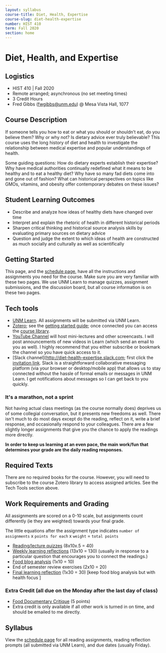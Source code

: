 ```yaml
---
layout: syllabus
course-title: Diet, Health, Expertise
course-slug: diet-health-expertise
number: HIST 410
term: Fall 2020
section: home
---
```


# Diet, Health, and Expertise

## Logistics
- HIST 410 | Fall 2020
- Remote arranged; asynchronous (no set meeting times)
- 3 Credit Hours
- Fred Gibbs \([fwgibbs@unm.edu](mailto:fwgibbs@unm.edu)\) @ Mesa Vista Hall, 1077


## Course Description
If someone tells you how to eat or what you should or shouldn’t eat, do you believe them? Why or why not? Is dietary advice ever truly believable? This course uses the long history of diet and health to investigate the relationship between medical expertise and popular understandings of health.

Some guiding questions: How do dietary experts establish their expertise? Why have medical authorities continually redefined what it means to be healthy and to eat a healthy diet? Why have so many fad diets come into and gone out of fashion?  What can historical perspectives on topics like GMOs, vitamins, and obesity offer contemporary debates on these issues?


## Student Learning Outcomes
* Describe and analyze how ideas of healthy diets have changed over time
* Interpret and explain the rhetoric of health in different historical periods
* Sharpen critical thinking and historical source analysis skills by evaluating primary sources on dietary advice
* Question and judge the extent to which ideas of health are constructed as much socially and culturally as well as scientifically


## Getting Started
This page, and the [schedule page](schedule), have all the instructions and assignments you need for the course. Make sure you are very familiar with these two pages. We use UNM Learn to manage quizzes, assignment submissions, and the discussion board, but all course information is on these two pages.

## Tech tools
- [UNM Learn](http://learn.unm.edu). All assignments will be submitted via UNM Learn.
- [Zotero](http://zotero.org); see the [getting started guide](http://fredgibbs.net/courses/etc/zotero); once connected you can access the [course library](https://www.zotero.org/groups/2499167/american-food-unm/library).
- [YouTube Channel](https://www.youtube.com/channel/UCt6_7arYzi4TcIIwo7TLURw) will host mini-lectures and other screencasts. I will post announcements of new videos in Learn (which send an email to you as well). I highly recommend that you either subscribe or bookmark the channel so you have quick access to it.
- [Slack channel](http://diet-health-expertise.slack.com; first click the [invitation link](https://join.slack.com/t/diet-health-expertise/shared_invite/zt-fr3dhvtx-a3KB6TvgydhGhf9p6yYlxQ). Slack is a straightforward collaborative messaging platform (via your browser or desktop/mobile app) that allows us to stay connected without the hassle of formal emails or messages in UNM Learn. I get notifications about messages so I can get back to you quickly.


### It's a marathon, not a sprint
Not having actual class meetings (as the course normally does) deprives us of some collegial conversation, but it presents new freedoms as well. There isn't much to do most days except do the reading, reflect on it, write a brief response, and occasionally respond to your colleagues. There are a few slightly longer assignments that give you the chance to apply the readings more directly.

**In order to keep us learning at an even pace, the main work/fun that determines your grade are the daily reading responses.**


## Required Texts
There are no required books for the course. However, you will need to subscribe to the course Zotero library to access assigned articles. See the Tech Tools section above.



## Work Requirements and Grading
All assignments are scored on a 0-10 scale, but assignments count differently (ie they are weighted) towards your final grade.

The little equations after the assignment type indicates `number of assignments` x `points for each` x `weight` = `total points`
- [Reading/lecture quizzes](reading-responses) (8x10x.5 = 40)
- [Weekly learning reflections](learning-reflections) (13x10 = 130) (usually in response to a particular question that encourages you to connect the readings.)
- [Food blog analysis](food-blog-analysis) (1x10 = 10)
- End of semester review exercises (2x10 = 20)
- [Final learning reflection](learning-reflections) (1x30 = 30)
[keep food blog analysis but with health focus ]

### Extra Credit (all due on the Monday after the last day of class)
- [Food Documentary Critique](film-analysis) (5 points)
- Extra credit is only available if all other work is turned in on time, and should be emailed to me directly.


## Syllabus
View the [schedule page](schedule) for all reading assignments, reading reflection prompts (all submitted via UNM Learn), and due dates (usually Friday).
